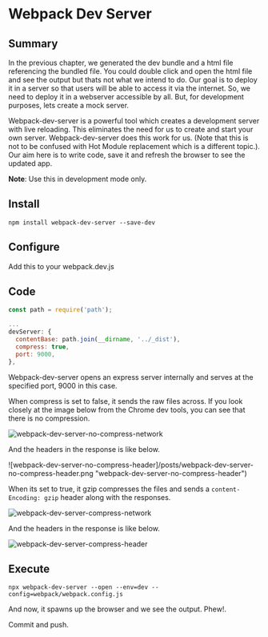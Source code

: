 # Webpack Dev Server

## Summary

In the previous chapter, we generated the dev bundle and a html file referencing the bundled file. You could double click and open the html file and see the output but thats not what we intend to do. Our goal is to deploy it in a server so that users will be able to access it via the internet. So, we need to deploy it in a webserver accessible by all. But, for development purposes, lets create a mock server.

Webpack-dev-server is a powerful tool which creates a development server with live reloading. This eliminates the need for us to create and start your own server. Webpack-dev-server does this work for us. (Note that this is not to be confused with Hot Module replacement which is a different topic.). Our aim here is to write code, save it and refresh the browser to see the updated app.

**Note**: Use this in development mode only.

## Install

```shell
npm install webpack-dev-server --save-dev
```

## Configure

Add this to your webpack.dev.js

## Code

```js
const path = require('path');

...
devServer: {
  contentBase: path.join(__dirname, '../_dist'),
  compress: true,
  port: 9000,
},
```

Webpack-dev-server opens an express server internally and serves at the specified port, 9000 in this case.

When compress is set to false, it sends the raw files across. If you look closely at the image below from the Chrome dev tools, you can see that there is no compression.

![webpack-dev-server-no-compress-network](/posts/web/webpack-dev-server-no-compress-network.png "webpack-dev-server-no-compress-network")

And the headers in the response is like below.

![webpack-dev-server-no-compress-header]/posts/webpack-dev-server-no-compress-header.png "webpack-dev-server-no-compress-header")


When its set to true, it gzip compresses the files and sends a `content-Encoding: gzip` header along with the responses.

![webpack-dev-server-compress-network](/posts/web/webpack-dev-server-compress-network.png "webpack-dev-server-compress-network")

And the headers in the response is like below.

![webpack-dev-server-compress-header](/posts/web/webpack-dev-server-compress-header.png "webpack-dev-server-compress-header")

## Execute
```shell
npx webpack-dev-server --open --env=dev --config=webpack/webpack.config.js
```

And now, it spawns up the browser and we see the output. Phew!.

Commit and push.
